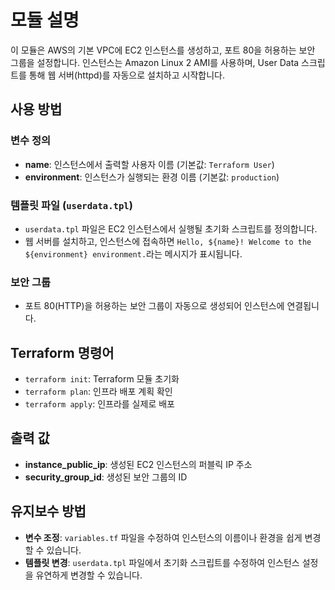 # 모듈 설명
이 모듈은 AWS의 기본 VPC에 EC2 인스턴스를 생성하고, 포트 80을 허용하는 보안 그룹을 설정합니다. 인스턴스는 Amazon Linux 2 AMI를 사용하며, User Data 스크립트를 통해 웹 서버(httpd)를 자동으로 설치하고 시작합니다.

## 사용 방법

### 변수 정의
- **name**: 인스턴스에서 출력할 사용자 이름 (기본값: `Terraform User`)
- **environment**: 인스턴스가 실행되는 환경 이름 (기본값: `production`)

### 템플릿 파일 (`userdata.tpl`)
- `userdata.tpl` 파일은 EC2 인스턴스에서 실행될 초기화 스크립트를 정의합니다.
- 웹 서버를 설치하고, 인스턴스에 접속하면 `Hello, ${name}! Welcome to the ${environment} environment.`라는 메시지가 표시됩니다.

### 보안 그룹
- 포트 80(HTTP)을 허용하는 보안 그룹이 자동으로 생성되어 인스턴스에 연결됩니다.

## Terraform 명령어
- `terraform init`: Terraform 모듈 초기화
- `terraform plan`: 인프라 배포 계획 확인
- `terraform apply`: 인프라를 실제로 배포

## 출력 값
- **instance_public_ip**: 생성된 EC2 인스턴스의 퍼블릭 IP 주소
- **security_group_id**: 생성된 보안 그룹의 ID

## 유지보수 방법
- **변수 조정**: `variables.tf` 파일을 수정하여 인스턴스의 이름이나 환경을 쉽게 변경할 수 있습니다.
- **템플릿 변경**: `userdata.tpl` 파일에서 초기화 스크립트를 수정하여 인스턴스 설정을 유연하게 변경할 수 있습니다.
